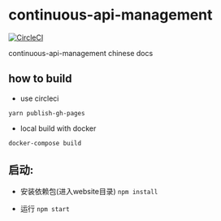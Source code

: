 # continuous-api-management

[![CircleCI](https://circleci.com/gh/graphql-faas/continuous-api-management/tree/master.svg?style=svg)](https://circleci.com/gh/graphql-faas/continuous-api-management/tree/master)

continuous-api-management chinese  docs

## how to build

* use circleci

```code
yarn publish-gh-pages
```

* local build with docker

```code
docker-compose build
```

## 启动:
* 安装依赖包(进入website目录)
`npm install`

* 运行
`npm start`
